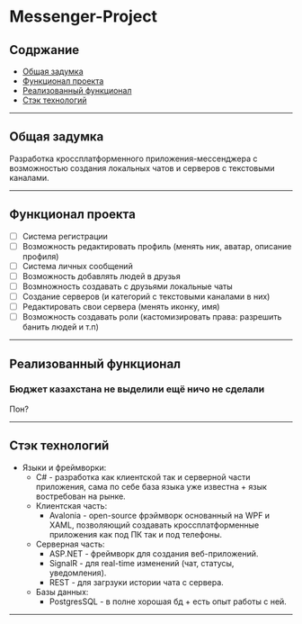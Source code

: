 # Messenger-Project

## Содржание

- [Общая задумка](#Общая-задумка)
- [Функционал проекта](#функционал-проекта)
- [Реализованный функционал](#реализованный-функционал)
- [Стэк технологий](#стэк-технологий)



---

## Общая задумка

Разработка кроссплатформенного приложения-мессенджера с возможностью создания локальных чатов и серверов с текстовыми каналами.

---

## Функционал проекта

- [ ] Система регистрации
- [ ] Возможность редактировать профиль (менять ник, аватар, описание профиля)
- [ ] Система личных сообщений
- [ ] Возможность добавлять людей в друзья
- [ ] Возмножность создавать с друзьями локальные чаты
- [ ] Создание серверов (и категорий с текстовыми каналами в них)
- [ ] Редактировать свои сервера (менять иконку, имя)
- [ ] Возможность создавать роли (кастомизировать права: разрешить банить людей и т.п)

---

## Реализованный функционал

### Бюджет казахстана не выделили ещё ничо не сделали
Пон?

---

## Стэк технологий

 - Языки и фреймворки:
    - C# - разработка как клиентской так и серверной части приложения, сама по себе база языка уже известна + язык востребован на рынке. 
    - Клиентская часть:
        - Avalonia - open-source фрэймворк основанный на WPF и XAML, позволяющий создавать кроссплатформенные приложения как под ПК так и под телефоны.
    - Серверная часть:
        - ASP.NET - фреймворк для создания веб-приложений. 
        - SignalR - для real-time изменений (чат, статусы, уведомления).
        - REST - для загрзуки истории чата с сервера.
    - Базы данных:
        - PostgresSQL - в полне хорошая бд + есть опыт работы с ней.


---

## 
